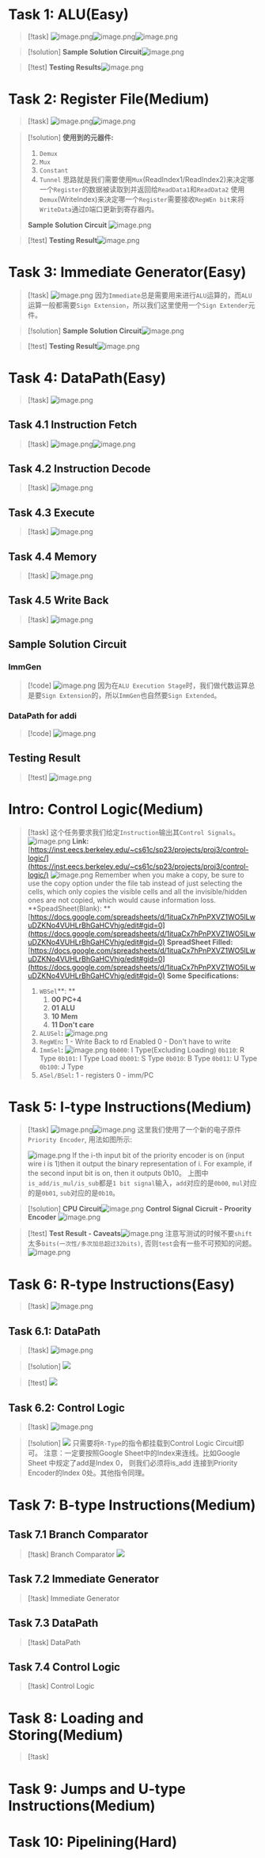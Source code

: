 # Task 1: ALU(Easy)
> [!task]
> ![image.png](_CPU.assets/20231202_2138566061.png)![image.png](_CPU.assets/20231202_2138574843.png)![image.png](_CPU.assets/20231202_2138597149.png)

> [!solution]
> **Sample Solution Circuit**![image.png](_CPU.assets/20231202_2139004269.png)

> [!test]
> **Testing Results**![image.png](_CPU.assets/20231202_2139021537.png)


# Task 2: Register File(Medium)
> [!task]
> ![image.png](_CPU.assets/20231202_2139036413.png)![image.png](_CPU.assets/20231202_2139056600.png)
> 

> [!solution]
> **使用到的元器件:**
> 1. `Demux`
> 2. `Mux`
> 3. `Constant`
> 4. `Tunnel`
> 思路就是我们需要使用`Mux`(ReadIndex1/ReadIndex2)来决定哪一个`Register`的数据被读取到并返回给`ReadData1`和`ReadData2`
> 使用`Demux`(WriteIndex)来决定哪一个`Register`需要接收`RegWEn bit`来将`WriteData`通过`D`端口更新到寄存器内。
> 
> **Sample Solution Circuit**
> ![image.png](_CPU.assets/20231202_2139075144.png)

> [!test]
> **Testing Result**![image.png](_CPU.assets/20231202_2139083209.png)



# Task 3: Immediate Generator(Easy)
> [!task]
> ![image.png](_CPU.assets/20231202_2139108636.png)
> 因为`Immediate`总是需要用来进行`ALU`运算的，而`ALU`运算一般都需要`Sign Extension`，所以我们这里使用一个`Sign Extender`元件。

> [!solution]
> **Sample Solution Circuit**![image.png](_CPU.assets/20231202_2139122372.png)

> [!test]
> **Testing Result**![image.png](_CPU.assets/20231202_2139132327.png)



# Task 4: DataPath(Easy)
> [!task]
> ![image.png](_CPU.assets/20231202_2139144883.png)


## Task 4.1 Instruction Fetch
> [!task]
> ![image.png](_CPU.assets/20231202_2139167461.png)![image.png](_CPU.assets/20231202_2139174836.png)




## Task 4.2 Instruction Decode
> [!task]
> ![image.png](_CPU.assets/20231202_2139181465.png)



## Task 4.3 Execute
> [!task]
> ![image.png](_CPU.assets/20231202_2139206534.png)



## Task 4.4 Memory
> [!task]
> ![image.png](_CPU.assets/20231202_2139214711.png)




## Task 4.5 Write Back
> [!task]
> ![image.png](_CPU.assets/20231202_2139236783.png)


## Sample Solution Circuit
### ImmGen
> [!code]
> ![image.png](_CPU.assets/20231202_2139244808.png)
> 因为在`ALU Execution Stage`时，我们做代数运算总是要`Sign Extension`的，所以`ImmGen`也自然要`Sign Extended`。



### DataPath for addi
> [!code]
> ![image.png](_CPU.assets/20231202_2139269682.png)



## Testing Result
> [!test]
> ![image.png](_CPU.assets/20231202_2139285304.png)


# Intro: Control Logic(Medium)
> [!task]
> 这个任务要求我们给定`Instruction`输出其`Control Signals`。
> ![image.png](_CPU.assets/20231202_2139298598.png)
> **Link:** [https://inst.eecs.berkeley.edu/~cs61c/sp23/projects/proj3/control-logic/](https://inst.eecs.berkeley.edu/~cs61c/sp23/projects/proj3/control-logic/)
> ![image.png](_CPU.assets/20231202_2139318359.png)
> Remember when you make a copy, be sure to use the copy option under the file tab instead of just selecting the cells, which only copies the visible cells and all the invisible/hidden ones are not copied, which would cause information loss.
> **SpeadSheet(Blank): **[https://docs.google.com/spreadsheets/d/1ituaCx7hPnPXVZ1WO5lLwuDZKNo4VUHLrBhGaHCVhjg/edit#gid=0](https://docs.google.com/spreadsheets/d/1ituaCx7hPnPXVZ1WO5lLwuDZKNo4VUHLrBhGaHCVhjg/edit#gid=0)
> **SpreadSheet Filled:**  
> [https://docs.google.com/spreadsheets/d/1ituaCx7hPnPXVZ1WO5lLwuDZKNo4VUHLrBhGaHCVhjg/edit#gid=0](https://docs.google.com/spreadsheets/d/1ituaCx7hPnPXVZ1WO5lLwuDZKNo4VUHLrBhGaHCVhjg/edit#gid=0)
> **Some Specifications:**
> 1. `WBSel`**: **
>    1. **00 PC+4**
>    2. **01 ALU**
>    3. **10 Mem**
>    4. **11 Don't care**
> 2. `ALUSel`**:**
> ![image.png](_CPU.assets/20231202_2139329135.png)
> 3. `RegWEn`**:**
>    1 - Write Back to rd Enabled
>    0 - Don't have to write
> 4. `ImmSel`**:**
> ![image.png](_CPU.assets/20231202_2139346841.png)
> `0b000`: I Type(Excluding Loading)
> `0b110`: R Type
> `0b101`: I Type Load
> `0b001`: S Type
> `0b010`: B Type
> `0b011`: U Type
> `0b100`: J Type
> 5. `ASel/BSel`**:**
>    1 - registers
>    0 - imm/PC



# Task 5: I-type Instructions(Medium)
> [!task]
> ![image.png](_CPU.assets/20231202_2139358618.png)![image.png](_CPU.assets/20231202_2139378822.png)
> 这里我们使用了一个新的电子原件`Priority Encoder`, 用法如图所示:
> 
> ![image.png](_CPU.assets/20231202_2139389639.png)
> If the i-th input bit of the priority encoder is on (input wire i is 1)then it output the binary representation of i. For example, if the second input bit is on, then it outputs 0b10。
> 上图中`is_add/is_mul/is_sub`都是`1 bit signal`输入，`add`对应的是`0b00`, `mul`对应的是`0b01`, `sub`对应的是`0b10`。

> [!solution]
> **CPU Circuit**![image.png](_CPU.assets/20231202_2139393561.png)
 **Control Signal Cicruit - Proority Encoder**
 ![image.png](_CPU.assets/20231202_2139419222.png)

> [!test]
> **Test Result - Caveats**![image.png](_CPU.assets/20231202_2139433899.png)
注意写测试的时候不要`shift`太多`bits(一次性/多次加总超过32bits)`, 否则`test`会有一些不可预知的问题。
![image.png](_CPU.assets/20231202_2139449506.png)


# Task 6: R-type Instructions(Easy)
> [!task]
> ![image.png](_CPU.assets/20231202_2139466557.png)



## Task 6.1: DataPath
> [!task]
> ![image.png](_CPU.assets/20231202_2139477597.png)

> [!solution]
> ![](_CPU.assets/image-20231204160002263.png)

> [!test]
> ![](_CPU.assets/image-20231204160021186.png)



## Task 6.2: Control Logic
> [!task]
> ![image.png](_CPU.assets/20231202_2139489113.png)


> [!solution]
> ![](_CPU.assets/image-20231204153646558.png)
> 只需要将`R-Type`的指令都挂载到Control Logic Circuit即可。
> 注意：一定要按照Google Sheet中的Index来连线。比如Google Sheet 中规定了add是Index 0， 则我们必须将is_add 连接到Priority Encoder的Index 0处。其他指令同理。


# Task 7: B-type Instructions(Medium)
## Task 7.1 Branch Comparator
> [!task]  Branch Comparator
> ![](_CPU.assets/image-20231204160550770.png)




## Task 7.2 Immediate Generator
> [!task] Immediate Generator
> 


## Task 7.3 DataPath
> [!task] DataPath


## Task 7.4 Control Logic
> [!task] Control Logic



# Task 8: Loading and Storing(Medium)
> [!task] 
> 



# Task 9: Jumps and U-type Instructions(Medium)
> 




# Task 10: Pipelining(Hard)
> 




